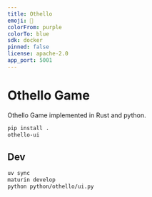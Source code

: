 ```yaml
---
title: Othello
emoji: 🐢
colorFrom: purple
colorTo: blue
sdk: docker
pinned: false
license: apache-2.0
app_port: 5001
---
```


# Othello Game

Othello Game implemented in Rust and python.

```bash
pip install .
othello-ui
```

## Dev

```bash
uv sync
maturin develop
python python/othello/ui.py
```
